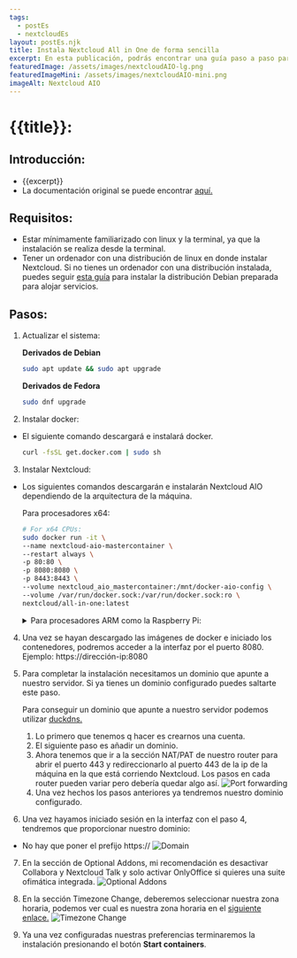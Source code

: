 ```yaml
---
tags:
  - postEs
  - nextcloudEs
layout: postEs.njk
title: Instala Nextcloud All in One de forma sencilla
excerpt: En esta publicación, podrás encontrar una guía paso a paso para llevar acabo una instalación de Nextcloud All in One.
featuredImage: /assets/images/nextcloudAIO-lg.png
featuredImageMini: /assets/images/nextcloudAIO-mini.png
imageAlt: Nextcloud AIO
---
```

# {{title}}:
## Introducción:
- {{excerpt}}
- La documentación original se puede encontrar [aquí.](https://github.com/nextcloud/all-in-one)

## Requisitos:

- Estar mínimamente familiarizado con linux y la terminal, ya que la instalación se realiza desde la terminal.
- Tener un ordenador con una distribución de linux en donde instalar Nextcloud. Si no tienes un ordenador con una distribución instalada, puedes seguir [esta guía](/es/blog/posts/instala-debian11/) para instalar la distribución Debian preparada para alojar servicios.

## Pasos:
1. Actualizar el sistema:

    **Derivados de Debian**
    ```bash
    sudo apt update && sudo apt upgrade
    ```
	**Derivados de Fedora**
	```bash
	sudo dnf upgrade
	```
2. Instalar docker:

- El siguiente comando descargará e instalará docker.

	```bash
	curl -fsSL get.docker.com | sudo sh
	```

3. Instalar Nextcloud:

- Los siguientes comandos descargarán e instalarán Nextcloud AIO dependiendo de la arquitectura de la máquina.

	Para procesadores x64:
	```bash
	# For x64 CPUs:
	sudo docker run -it \
	--name nextcloud-aio-mastercontainer \
	--restart always \
	-p 80:80 \
	-p 8080:8080 \
	-p 8443:8443 \
	--volume nextcloud_aio_mastercontainer:/mnt/docker-aio-config \
	--volume /var/run/docker.sock:/var/run/docker.sock:ro \
	nextcloud/all-in-one:latest
	```
	<details>
	<summary>Para procesadores ARM como la Raspberry Pi:</summary>

	```bash
	# For arm64 CPUs:
	sudo docker run -it \
	--name nextcloud-aio-mastercontainer \
	--restart always \
	-p 80:80 \
	-p 8080:8080 \
	-p 8443:8443 \
	--volume nextcloud_aio_mastercontainer:/mnt/docker-aio-config \
	--volume /var/run/docker.sock:/var/run/docker.sock:ro \
	nextcloud/all-in-one:latest-arm64
	```
	</details>

4. Una vez se hayan descargado las imágenes de docker e iniciado los contenedores, podremos acceder a la interfaz por el puerto 8080. Ejemplo: https://dirección-ip:8080

5. Para completar la instalación necesitamos un dominio que apunte a nuestro servidor. Si ya tienes un dominio configurado puedes saltarte este paso.

	Para conseguir un dominio que apunte a nuestro servidor  podemos utilizar [duckdns.](https://www.duckdns.org/)
	1. Lo primero que tenemos q hacer es crearnos una cuenta.
	2. El siguiente paso es añadir un dominio.
	3. Ahora tenemos que ir a la sección NAT/PAT de nuestro router para abrir el puerto 443 y redireccionarlo al puerto 443 de la ip de la máquina en la que está corriendo Nextcloud. Los pasos en cada router pueden variar pero debería quedar algo así.
	![Port forwarding](/assets/images/port-forwarding.png)
	4. Una vez  hechos los pasos anteriores ya tendremos nuestro dominio configurado.

6. Una vez hayamos iniciado sesión en la interfaz con el paso 4, tendremos que proporcionar nuestro dominio:

- No hay que poner el prefijo https://
![Domain](/assets/images/domain.png)

7. En la sección de Optional Addons, mi recomendación es desactivar Collabora y Nextcloud Talk y solo activar OnlyOffice si quieres una suite ofimática integrada.
![Optional Addons](/assets/images/Optional-Addons.png)

8. En la sección Timezone Change, deberemos seleccionar nuestra zona horaria, podemos ver cual es nuestra zona horaria en el [siguiente enlace.](https://en.wikipedia.org/wiki/List_of_tz_database_time_zones#List)
![Timezone Change](/assets/images/Timezone.png)

9. Ya una vez configuradas nuestras preferencias terminaremos la instalación presionando el botón **Start containers**.